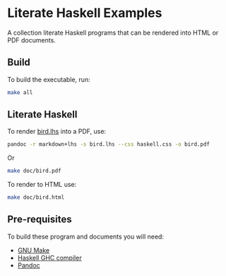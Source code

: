 # Literate Haskell Examples

A collection literate Haskell programs that can be rendered into HTML or PDF
documents.

## Build

To build the executable, run:

```bash
make all
```

## Literate Haskell

To render [bird.lhs](doc/bird.lhs) into a PDF, use:

```bash
pandoc -r markdown+lhs -s bird.lhs --css haskell.css -o bird.pdf
```

Or

```bash
make doc/bird.pdf
```

To render to HTML use:

```bash
make doc/bird.html
```

## Pre-requisites

To build these program and documents you will need:

* [GNU Make](https://www.gnu.org/software/make/)
* [Haskell GHC compiler](https://www.haskell.org/ghc/)
* [Pandoc](https://pandoc.org/)
